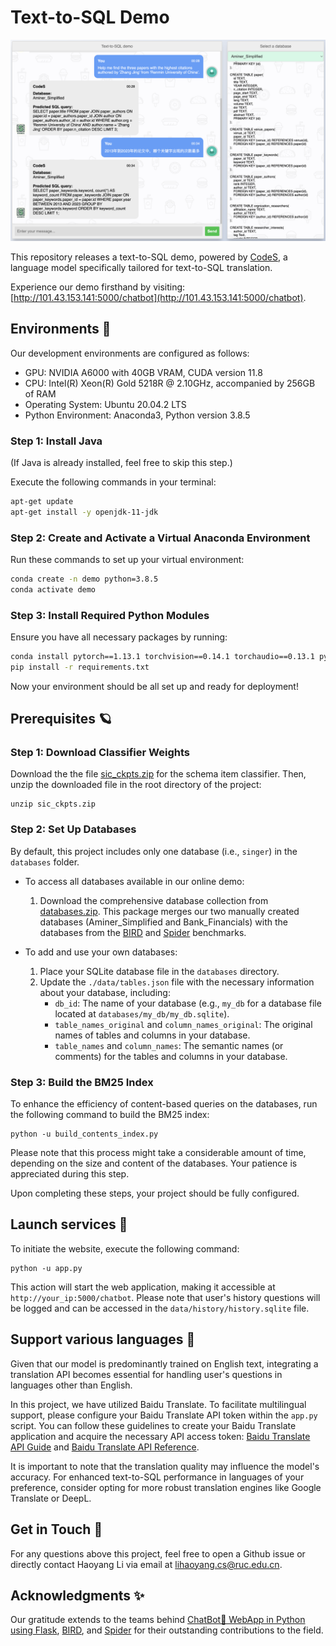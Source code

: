 # Text-to-SQL Demo

![Demo](images/demo.png)

This repository releases a text-to-SQL demo, powered by [CodeS](https://huggingface.co/seeklhy), a language model specifically tailored for text-to-SQL translation. 

Experience our demo firsthand by visiting: [http://101.43.153.141:5000/chatbot](http://101.43.153.141:5000/chatbot).

## Environments 💫
Our development environments are configured as follows:
- GPU: NVIDIA A6000 with 40GB VRAM, CUDA version 11.8
- CPU: Intel(R) Xeon(R) Gold 5218R @ 2.10GHz, accompanied by 256GB of RAM
- Operating System: Ubuntu 20.04.2 LTS
- Python Environment: Anaconda3, Python version 3.8.5

### Step 1: Install Java
(If Java is already installed, feel free to skip this step.)

Execute the following commands in your terminal:
```bash
apt-get update
apt-get install -y openjdk-11-jdk
```

### Step 2: Create and Activate a Virtual Anaconda Environment
Run these commands to set up your virtual environment:
```bash
conda create -n demo python=3.8.5
conda activate demo
```

### Step 3: Install Required Python Modules
Ensure you have all necessary packages by running:
```bash
conda install pytorch==1.13.1 torchvision==0.14.1 torchaudio==0.13.1 pytorch-cuda=11.7 -c pytorch -c nvidia
pip install -r requirements.txt
```

Now your environment should be all set up and ready for deployment!

## Prerequisites 🪐
### Step 1: Download Classifier Weights
Download the the file [sic_ckpts.zip](https://drive.google.com/file/d/19JEC5Ld2Q6K80pUhFOGVCVHMD6t2eupc/view?usp=sharing) for the schema item classifier. Then, unzip the downloaded file in the root directory of the project:
```
unzip sic_ckpts.zip
```

### Step 2: Set Up Databases
By default, this project includes only one database (i.e., `singer`) in the `databases` folder. 

- To access all databases available in our online demo:
  1. Download the comprehensive database collection from [databases.zip](https://pan.quark.cn/s/fc6b1ed32fc6). This package merges our two manually created databases (Aminer_Simplified and Bank_Financials) with the databases from the [BIRD](https://bird-bench.github.io) and [Spider](https://yale-lily.github.io/spider) benchmarks.

- To add and use your own databases:
  1. Place your SQLite database file in the `databases` directory.
  2. Update the `./data/tables.json` file with the necessary information about your database, including:
     - `db_id`: The name of your database (e.g., `my_db` for a database file located at `databases/my_db/my_db.sqlite`).
     - `table_names_original` and `column_names_original`: The original names of tables and columns in your database.
     - `table_names` and `column_names`: The semantic names (or comments) for the tables and columns in your database.

### Step 3: Build the BM25 Index
To enhance the efficiency of content-based queries on the databases, run the following command to build the BM25 index:
```
python -u build_contents_index.py
```
Please note that this process might take a considerable amount of time, depending on the size and content of the databases. Your patience is appreciated during this step.

Upon completing these steps, your project should be fully configured.

## Launch services 🚀
To initiate the website, execute the following command:
```
python -u app.py
```
This action will start the web application, making it accessible at `http://your_ip:5000/chatbot`. Please note that user's history questions will be logged and can be accessed in the `data/history/history.sqlite` file.

## Support various languages 🧐
Given that our model is predominantly trained on English text, integrating a translation API becomes essential for handling user's questions in languages other than English. 

In this project, we have utilized Baidu Translate. To facilitate multilingual support, please configure your Baidu Translate API token within the `app.py` script. You can follow these guidelines to create your Baidu Translate application and acquire the necessary API access token: [Baidu Translate API Guide](https://ai.baidu.com/ai-doc/MT/2l317egif) and [Baidu Translate API Reference](https://ai.baidu.com/ai-doc/REFERENCE/Ck3dwjhhu).

It is important to note that the translation quality may influence the model's accuracy. For enhanced text-to-SQL performance in languages of your preference, consider opting for more robust translation engines like Google Translate or DeepL.

## Get in Touch 🤗
For any questions above this project, feel free to open a Github issue or directly contact Haoyang Li via email at lihaoyang.cs@ruc.edu.cn.

## Acknowledgments ✨
Our gratitude extends to the teams behind [ChatBot💬 WebApp in Python using Flask](https://github.com/Spidy20/Flask_NLP_ChatBot), [BIRD](https://bird-bench.github.io), and [Spider](https://yale-lily.github.io/spider) for their outstanding contributions to the field.